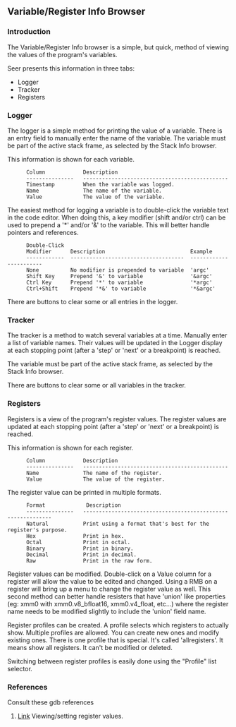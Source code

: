## Variable/Register Info Browser

### Introduction

The Variable/Register Info browser is a simple, but quick, method of viewing the values of the program's variables.

Seer presents this information in three tabs:

* Logger
* Tracker
* Registers

### Logger
The logger is a simple method for printing the value of a variable. There is an entry field to manually enter the name of the variable. The variable must be part of the active stack frame, as selected by the Stack Info browser.

This information is shown for each variable.
```
      Column            Description
      ---------------   ----------------------------------------------
      Timestamp         When the variable was logged.
      Name              The name of the variable.
      Value             The value of the variable.
```

The easiest method for logging a variable is to double-click the variable text in the code editor. When doing this, a key modifier (shift and/or ctrl) can be used to prepend a '*' and/or '&' to the variable. This will better handle pointers and references.
```
      Double-Click
      Modifier      Description                           Example
      ------------  ------------------------------------  -----------------------
      None          No modifier is prepended to variable  'argc'
      Shift Key     Prepend '&' to variable               '&argc'
      Ctrl Key      Prepend '*' to variable               '*argc'
      Ctrl+Shift    Prepend '*&' to variable              '*&argc'
```

There are buttons to clear some or all entries in the logger.

### Tracker
The tracker is a method to watch several variables at a time. Manually enter a list of variable names. Their values will be updated in the Logger display at each stopping point (after a 'step' or 'next' or a breakpoint) is reached.

The variable must be part of the active stack frame, as selected by the Stack Info browser.

There are buttons to clear some or all variables in the tracker.


### Registers
Registers is a view of the program's register values. The register values are updated at each stopping point (after a 'step' or 'next' or a breakpoint) is reached.

This information is shown for each register.
```
      Column            Description
      ---------------   ----------------------------------------------
      Name              The name of the register.
      Value             The value of the register.
```

The register value can be printed in multiple formats.
```
      Format             Description
      ---------------   ------------------------------------------------------------
      Natural           Print using a format that's best for the register's purpose.
      Hex               Print in hex.
      Octal             Print in octal.
      Binary            Print in binary.
      Decimal           Print in decimal.
      Raw               Print in the raw form.
```

Register values can be modified. Double-click on a Value column for a register will allow the value to be edited and changed.  Using a RMB on a register will bring up a menu to change the register value as well. This second method can better handle resisters that have 'union' like properties (eg: xmm0 with xmm0.v8_bfloat16, xmm0.v4_float, etc...) where the register name needs to be modified slightly to include the 'union' field name.

Register profiles can be created. A profile selects which registers to actually show. Multiple profiles are allowed. You can create
new ones and modify existing ones. There is one profile that is special. It's called 'allregisters'. It means show all
registers. It can't be modified or deleted.

Switching between register profiles is easily done using the "Profile" list selector.

### References

Consult these gdb references

1. [Link](https://sourceware.org/gdb/onlinedocs/gdb/Registers.html) Viewing/setting register values.



